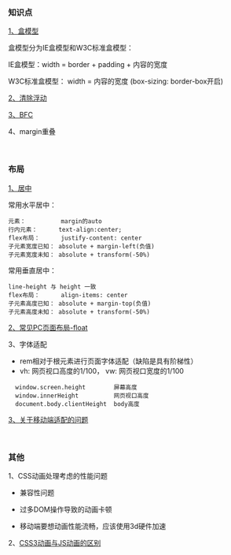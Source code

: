 ### 知识点

[1、盒模型](https://www.zhangxinxu.com/wordpress/2016/09/talking-about-css-margin-box/)

  盒模型分为IE盒模型和W3C标准盒模型：

  IE盒模型：width = border + padding + 内容的宽度

  W3C标准盒模型： width = 内容的宽度 (box-sizing: border-box开启)
  
[2、清除浮动](https://github.com/YvetteLau/Step-By-Step/issues/32)

[3、BFC](https://juejin.im/post/5a4dbe026fb9a0452207ebe6)

4、margin重叠
  

<br/>

### 布局

[1、居中](https://www.cnblogs.com/Tiboo/p/7617453.html)

  常用水平居中：

  ````
  元素：          margin的auto
  行内元素：      text-align:center;
  flex布局：      justify-content: center
  子元素宽度已知： absolute + margin-left(负值)
  子元素宽度未知： absolute + transform(-50%)
  ````
  
  常用垂直居中：
  
  ````
  line-height 与 height 一致
  flex布局：      align-items: center 
  子元素高度已知： absolute + margin-top(负值)
  子元素高度未知： absolute + transform(-50%)
  ````  

[2、常见PC页面布局-float](https://www.cnblogs.com/Tiboo/p/6817185.html)

3、字体适配
* rem相对于根元素进行页面字体适配（缺陷是具有阶梯性）
* vh: 网页视口高度的1/100， vw: 网页视口宽度的1/100
````
  window.screen.height        屏幕高度
  window.innerHeight          网页视口高度
  document.body.clientHeight  body高度
````

[3、关于移动端适配的问题](https://www.cnblogs.com/Tiboo/p/12273842.html)

<br/>

### 其他

1、CSS动画处理考虑的性能问题

* 兼容性问题

* 过多DOM操作导致的动画卡顿

* 移动端要想动画性能流畅，应该使用3d硬件加速


2、[CSS3动画与JS动画的区别](https://www.cnblogs.com/shuaishuaidejun/p/7444711.html)

    
